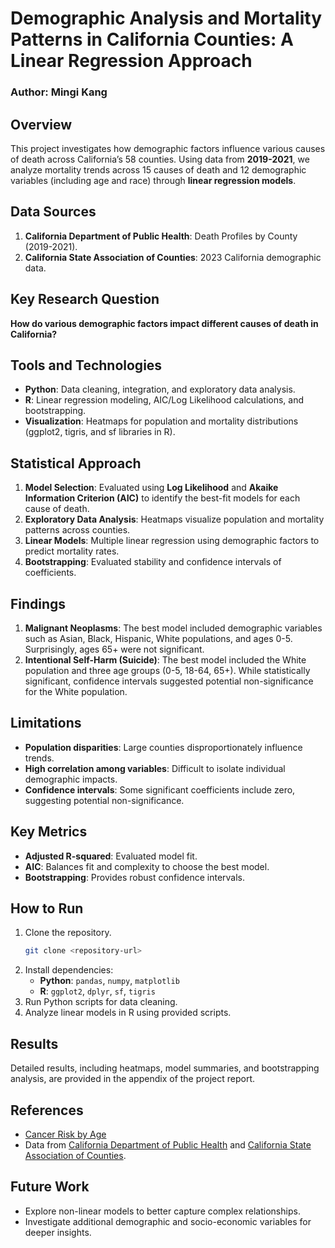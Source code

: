 # Demographic Analysis and Mortality Patterns in California Counties: A Linear Regression Approach

### Author: Mingi Kang

## Overview
This project investigates how demographic factors influence various causes of death across California’s 58 counties. Using data from **2019-2021**, we analyze mortality trends across 15 causes of death and 12 demographic variables (including age and race) through **linear regression models**.

## Data Sources
1. **California Department of Public Health**: Death Profiles by County (2019-2021).
2. **California State Association of Counties**: 2023 California demographic data.

## Key Research Question
**How do various demographic factors impact different causes of death in California?**

## Tools and Technologies
- **Python**: Data cleaning, integration, and exploratory data analysis.
- **R**: Linear regression modeling, AIC/Log Likelihood calculations, and bootstrapping.
- **Visualization**: Heatmaps for population and mortality distributions (ggplot2, tigris, and sf libraries in R).

## Statistical Approach
1. **Model Selection**: Evaluated using **Log Likelihood** and **Akaike Information Criterion (AIC)** to identify the best-fit models for each cause of death.
2. **Exploratory Data Analysis**: Heatmaps visualize population and mortality patterns across counties.
3. **Linear Models**: Multiple linear regression using demographic factors to predict mortality rates.
4. **Bootstrapping**: Evaluated stability and confidence intervals of coefficients.

## Findings
1. **Malignant Neoplasms**: The best model included demographic variables such as Asian, Black, Hispanic, White populations, and ages 0-5. Surprisingly, ages 65+ were not significant.
2. **Intentional Self-Harm (Suicide)**: The best model included the White population and three age groups (0-5, 18-64, 65+). While statistically significant, confidence intervals suggested potential non-significance for the White population.

## Limitations
- **Population disparities**: Large counties disproportionately influence trends.
- **High correlation among variables**: Difficult to isolate individual demographic impacts.
- **Confidence intervals**: Some significant coefficients include zero, suggesting potential non-significance.

## Key Metrics
- **Adjusted R-squared**: Evaluated model fit.
- **AIC**: Balances fit and complexity to choose the best model.
- **Bootstrapping**: Provides robust confidence intervals.

## How to Run
1. Clone the repository.
   ```bash
   git clone <repository-url>
   ```
2. Install dependencies:
   - **Python**: `pandas`, `numpy`, `matplotlib`
   - **R**: `ggplot2`, `dplyr`, `sf`, `tigris`
3. Run Python scripts for data cleaning.
4. Analyze linear models in R using provided scripts.

## Results
Detailed results, including heatmaps, model summaries, and bootstrapping analysis, are provided in the appendix of the project report.

## References
- [Cancer Risk by Age](https://www.cancercenter.com/community/blog/2023/06/cancer-risk-by-age)
- Data from [California Department of Public Health](https://www.cdph.ca.gov) and [California State Association of Counties](https://www.counties.org).

## Future Work
- Explore non-linear models to better capture complex relationships.
- Investigate additional demographic and socio-economic variables for deeper insights.